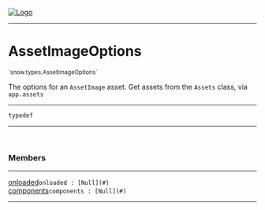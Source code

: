 
[![Logo](../../../images/logo.png)](../../../api/index.html)

---



<h1>AssetImageOptions</h1>
<small>`snow.types.AssetImageOptions`</small>

The options for an `AssetImage` asset. Get assets from the `Assets` class, via `app.assets`

---

`typedef`

---

&nbsp;
&nbsp;



<h3>Members</h3> <hr/><span class="member apipage">
                <a name="onloaded"><a class="lift" href="#onloaded">onloaded</a></a><code class="signature apipage">onloaded : [Null](#)</code><br/></span>
            <span class="small_desc_flat"></span><span class="member apipage">
                <a name="components"><a class="lift" href="#components">components</a></a><code class="signature apipage">components : [Null](#)</code><br/></span>
            <span class="small_desc_flat"></span>







---

&nbsp;
&nbsp;
&nbsp;
&nbsp;